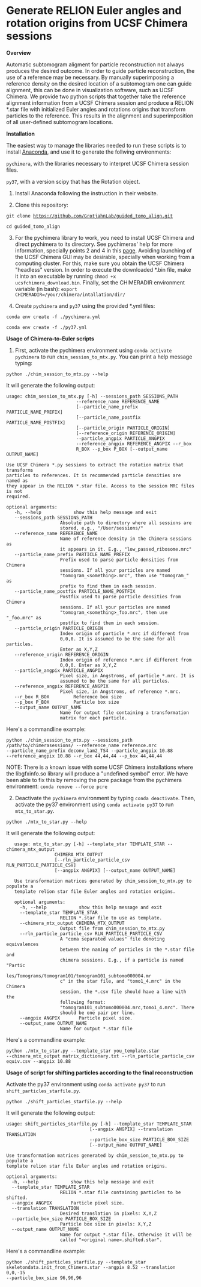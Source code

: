 # Generate RELION Euler angles and rotation origins from UCSF Chimera sessions

<strong>Overview</strong>

Automatic subtomogram aligment for particle reconstruction not always produces the desired outcome. In order to guide particle reconstruction, the use of a reference may be necessary. By manually superimposing a reference density on the desired location of a subtomogram one can guide alignment, this can be done in visualization software, such as UCSF Chimera. We provide two python scripts that together take the reference alignment information from a UCSF Chimera session and produce a RELION \*.star file with initialized Euler angles and rotations origins that transform particles to the reference. This results in the alignment and superimposition of all user-defined subtomogram locations.

<strong>Installation</strong>

The easiest way to manage the libraries needed to run these scripts is to install <a href="https://www.anaconda.com/products/individual">Anaconda</a>, and use it to generate the follwing environments:

<code>pychimera</code>, with the libraries necessary to interpret UCSF Chimera session files.

<code>py37</code>, with a version scipy that has the Rotation object.

1) Install Anaconda following the instruction in their website.

2) Clone this repository:

<code>git clone https://github.com/GrotjahnLab/guided_tomo_align.git</code>

<code>cd guided_tomo_align</code>

3) For the pychimera library to work, you need to install UCSF Chimera and direct pychimera to its directory. See pychimeras' help for more information, specially points 2 and 4 in this <a href="https://pychimera.readthedocs.io/en/latest/install.html">page</a>. Avoiding launching of the UCSF Chimera GUI may be desirable, specially when working from a computing cluster. For this, make sure you obtain the UCSF Chimera "headless" version. In order to execute the downloaded \*.bin file, make it into an executable by running <code>chmod +x ucsfchimera\_download.bin</code>. Finally, set the CHIMERADIR environment variable (in bash): <code>export CHIMERADIR=/your/chimera/intallation/dir/</code>

4) Create <code>pychimera</code> and <code>py37</code> using the provided \*.yml files:

<code>conda env create -f ./pychimera.yml</code>

<code>conda env create -f ./py37.yml</code>

<strong>Usage of Chimera-to-Euler scripts</strong>

1) First, activate the pychimera environment using <code>conda activate pychimera</code> to run <code>chim\_session\_to\_mtx.py</code>. You can print a help message typing:

<code>python ./chim\_session\_to\_mtx.py --help</code>

It will generate the following output:

    usage: chim_session_to_mtx.py [-h] --sessions_path SESSIONS_PATH
                              --reference_name REFERENCE_NAME
                              [--particle_name_prefix PARTICLE_NAME_PREFIX]
                              [--particle_name_postfix PARTICLE_NAME_POSTFIX]
                              [--particle_origin PARTICLE_ORIGIN]
                              [--reference_origin REFERENCE_ORIGIN]
                              --particle_angpix PARTICLE_ANGPIX
                              --reference_angpix REFERENCE_ANGPIX --r_box
                              R_BOX --p_box P_BOX [--output_name OUTPUT_NAME]

    Use UCSF Chimera *.py sessions to extract the rotation matrix that transforms
    particles to references. It is recommended particle densities are named as
    they appear in the RELION *.star file. Access to the session MRC files is not
    required.

    optional arguments:
       -h, --help            show this help message and exit
       --sessions_path SESSIONS_PATH
                        Absolute path to directory where all sessions are
                        stored, e.g., "/User/sessions/"
       --reference_name REFERENCE_NAME
                        Name of reference density in the Chimera sessions as
                        it appears in it. E.g., "low_passed_ribosome.mrc"
       --particle_name_prefix PARTICLE_NAME_PREFIX
                        Prefix used to parse particle densities from Chimera
                        sessions. If all your particles are named
                        "tomogram_<something>.mrc", then use "tomogram_" as
                        prefix to find them in each session.
       --particle_name_postfix PARTICLE_NAME_POSTFIX
                        Postfix used to parse particle densities from Chimera
                        sessions. If all your particles are named
                        "tomogram_<something>_foo.mrc", then use "_foo.mrc" as
                        postfix to find them in each session.
       --particle_origin PARTICLE_ORIGIN
                        Index origin of particle *.mrc if different from
                        0,0,0. It is assumed to be the same for all particles.
                        Enter as X,Y,Z
       --reference_origin REFERENCE_ORIGIN
                        Index origin of reference *.mrc if different from
                        0,0,0. Enter as X,Y,Z
       --particle_angpix PARTICLE_ANGPIX
                        Pixel size, in Angstroms, of particle *.mrc. It is
                        assumed to be the same for all particles.
       --reference_angpix REFERENCE_ANGPIX
                        Pixel size, in Angstroms, of reference *.mrc.
       --r_box R_BOX         Reference box size
       --p_box P_BOX         Particle box size
       --output_name OUTPUT_NAME
                        Name for output file containing a transformation
                        matrix for each particle.

Here's a commandline example:

<code>python ./chim\_session\_to\_mtx.py --sessions_path /path/to/chimerasessions/ --reference_name reference.mrc --particle_name_prefix deconv_lam2_TS4 --particle_angpix 10.88 --reference_angpix 10.88 --r_box 44,44,44 --p_box 44,44,44</code>

NOTE: There is a known issue with some UCSF Chimera installations where the libgfxinfo.so library will produce a "undefined symbol" error. We have been able to fix this by removing the pcre package from the pychimera environment: <code>conda remove --force pcre</code>

2) Deactivate the <code>pychimera</code> environment by typing <code>conda deactivate</code>. Then, activate the py37 environment using <code>conda activate py37</code> to run <code>mtx\_to\_star.py</code>.

<code>python ./mtx\_to\_star.py --help</code>

It will generate the following output:

       usage: mtx_to_star.py [-h] --template_star TEMPLATE_STAR --chimera_mtx_output
                      CHIMERA_MTX_OUTPUT
                      [--rln_particle_particle_csv RLN_PARTICLE_PARTICLE_CSV]
                      [--angpix ANGPIX] [--output_name OUTPUT_NAME]

       Use transformation matrices generated by chim_session_to_mtx.py to populate a
       template relion star file Euler angles and rotation origins.

       optional arguments:
         -h, --help            show this help message and exit
         --template_star TEMPLATE_STAR
                        RELION *.star file to use as template.
         --chimera_mtx_output CHIMERA_MTX_OUTPUT
                        Output file from chim_session_to_mtx.py
         --rln_particle_particle_csv RLN_PARTICLE_PARTICLE_CSV
                        A "coma separated values" file denoting equivalences
                        between the naming of particles in the *.star file and
                        chimera sessions. E.g., if a particle is named "Partic
                        les/Tomograms/tomogram101/tomogram101_subtomo000004.mr
                        c" in the star file, and "tomo1_4.mrc" in the Chimera
                        session, the *.csv file should have a line with the
                        following format:
                        "tomogram101_subtomo000004.mrc,tomo1_4.mrc". There
                        should be one pair per line.
         --angpix ANGPIX       Particle pixel size.
         --output_name OUTPUT_NAME
                        Name for output *.star file

Here's a commandline example:

<code>python ./mtx\_to\_star.py --template_star you_template.star --chimera_mtx_output matrix_dictionary.txt --rln_particle_particle_csv equiv.csv --angpix 10.88</code>

<strong>Usage of script for shifting particles according to the final reconstruction</strong>

Activate the py37 environment using <code>conda activate py37</code> to run <code>shift\_particles\_starfile.py</code>.

<code>python ./shift\_particles\_starfile.py --help</code>

It will generate the following output:

    usage: shift_particles_starfile.py [-h] --template_star TEMPLATE_STAR
                                   [--angpix ANGPIX] --translation TRANSLATION
                                   --particle_box_size PARTICLE_BOX_SIZE
                                   [--output_name OUTPUT_NAME]

    Use transformation matrices generated by chim_session_to_mtx.py to populate a
    template relion star file Euler angles and rotation origins.

    optional arguments:
      -h, --help            show this help message and exit
      --template_star TEMPLATE_STAR
                        RELION *.star file containing particles to be shifted.
      --angpix ANGPIX       Particle pixel size.
      --translation TRANSLATION
                        Desired translation in pixels: X,Y,Z
      --particle_box_size PARTICLE_BOX_SIZE
                        Particle box size in pixels: X,Y,Z
      --output_name OUTPUT_NAME
                        Name for output *.star file. Otherwise it will be
                        called "<original name>.shifted.star".

Here's a commandline example:

<code>python ./shift\_particles\_starfile.py --template\_star skeletondata.init_from_Chimera.star --angpix 8.52 --translation 0,0,-15 --particle\_box\_size 96,96,96</code>

